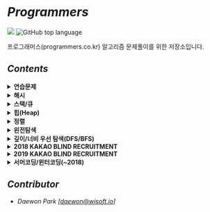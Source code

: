 # *Programmers*
![](https://img.shields.io/badge/solved%20%20-59-green?style=flat-square) ![GitHub top language](https://img.shields.io/github/languages/top/moochipark/programmers?color=orange&logo=java&style=flat-square)

프로그래머스(programmers.co.kr) 알고리즘 문제풀이를 위한 저장소입니다.


## *Contents*

<details>
  <summary><b>연습문제</b></summary>
  <ul>
    <li><a href="https://github.com/MoochiPark/programmers/tree/master/practice/year2016">2016년</a></li>
    <li><a href="https://github.com/MoochiPark/programmers/tree/master/practice/getmiddleletter">가운데 글자 가져오기</a></li>
    <li><a href="https://github.com/MoochiPark/programmers/tree/master/practice/hatesamenumber">같은 숫자는 싫어</a></li>
    <li><a href="https://github.com/MoochiPark/programmers/tree/master/practice/dividearray">나누어 떨어지는 숫자 배열</a></li>
    <li><a href="https://github.com/MoochiPark/programmers/tree/master/practice/sumbetweentwonumbers">두 정수 사이의 합</a></li>
    <li><a href="https://github.com/MoochiPark/programmers/tree/master/practice/sortatwill">문자열 내 마음대로 정렬하기</a></li>
    <li><a href="https://github.com/MoochiPark/programmers/tree/master/practice/countpy">문자열 내 p와 y의 개수</a></li>
    <li><a href="https://github.com/MoochiPark/programmers/tree/master/practice/numbersdescsort">문자열 내림차순으로 배치하기</a></li>
    <li><a href="https://github.com/MoochiPark/programmers/tree/master/practice/stringbasic">문자열 다루기 기본</a></li>
    <li><a href="https://github.com/MoochiPark/programmers/tree/master/practice/findkim">서울에서 김서방 찾기</a></li>
    <li><a href="https://github.com/MoochiPark/programmers/tree/master/practice/findprimenumber">소수 찾기</a></li>
    <li><a href="https://github.com/MoochiPark/programmers/tree/master/practice/subaksubaksubaksu">수박수박수박수박수박수?</a></li>
    <li><a href="https://github.com/MoochiPark/programmers/tree/master/practice/stringtoint">문자열을 정수로 바꾸기</a></li>
    <li><a href="https://github.com/MoochiPark/programmers/tree/master/practice/caesarpassword">시저 암호</a></li>
    <li><a href="https://github.com/MoochiPark/programmers/tree/master/practice/sumofdivisors">약수의 합</a></li>
    <li><a href="https://github.com/MoochiPark/programmers/tree/master/practice/makingstrangecharacters">이상한 문자 만들기</a></li>
    <li><a href="https://github.com/MoochiPark/programmers/tree/master/practice/addingdigits">자릿수 더하기</a></li>
    <li><a href="https://github.com/MoochiPark/programmers/tree/master/practice/">자연수 뒤집어 배열로 만들기</a></li>
    <li><a href="https://github.com/MoochiPark/programmers/tree/master/practice/">정수 내림차순으로 배치하기</a></li>
    <li><a href="https://github.com/MoochiPark/programmers/tree/master/practice/">정수 제곱근 판별</a></li>
    <li><a href="https://github.com/MoochiPark/programmers/tree/master/practice/">제일 작은 수 제거하기</a></li>
    <li><a href="https://github.com/MoochiPark/programmers/tree/master/practice/">짝수와 홀수</a></li>
    <li><a href="https://github.com/MoochiPark/programmers/tree/master/practice/">최대공약수와 최소공배수</a></li>
    <li><a href="https://github.com/MoochiPark/programmers/tree/master/practice/">콜라츠 추측</a></li>
    <li><a href="https://github.com/MoochiPark/programmers/tree/master/practice/">하샤드 수</a></li>
    <li><a href="https://github.com/MoochiPark/programmers/tree/master/practice/">핸드폰 번호 가리기</a></li>
    <li><a href="https://github.com/MoochiPark/programmers/tree/master/practice/">행렬의 덧셈</a></li>
    <li><a href="https://github.com/MoochiPark/programmers/tree/master/practice/">x만큼 간격이 있는 n개의 숫자</a></li>
    <li><a href="https://github.com/MoochiPark/programmers/tree/master/practice/">직사각형 별찍기</a></li>
	</ul>
</details>

  <details>
  <summary><b>해시</b></summary>
  <ul>
    <li><a href="">완주하지 못한 선수</a></li>
    <li><a href="">베스트앨범</a></li>
	</ul>
</details>

  <details>
  <summary><b>스택/큐</b></summary>
  <ul>
    <li><a href="">탑</a></li>
    <li><a href="">다리를 지나는 트럭</a></li>
    <li><a href="">기능개발</a></li>
    <li><a href="">주식가격</a></li>
	</ul>
</details>

  <details>
  <summary><b>힙(Heap)</b></summary>
  <ul>
    <li><a href="">라면공장</a></li>
    <li><a href="">디스크 컨트롤러</a></li>
	</ul>
</details>

  <details>
  <summary><b>정렬</b></summary>
  <ul>
    <li><a href="">K번째 수</a></li>
    <li><a href="">가장 큰 수</a></li>
	</ul>
</details>

  <details>
  <summary><b>왼전탐색</b></summary>
  <ul>
    <li><a href="">모의고사</a></li>
	</ul>
</details>

  <details>
  <summary><b>깊이/너비 우선 탐색(DFS/BFS)</b></summary>
  <ul>
    <li><a href="">네트워크</a></li>
    <li><a href="">단어 변환</a></li>
	</ul>
</details>

  <details>
  <summary><b>2018 KAKAO BLIND RECRUITMENT</b></summary>
  <ul>
    <li><a href="">[1차] 비밀지도</a></li>
    <li><a href="">[1차] 다트 게임</a></li>
	</ul>
</details>

  <details>
  <summary><b>2019 KAKAO BLIND RECRUITMENT</b></summary>
  <ul>
    <li><a href="">실패율</a></li>
	</ul>
</details>

  <details>
  <summary><b>서머코딩/윈터코딩(~2018)</b></summary>
  <ul>
    <li><a href="">예산</a></li>
	</ul>
</details>



## *Contributor*

 - *Daewon Park* *[<daewon@wisoft.io>]*
